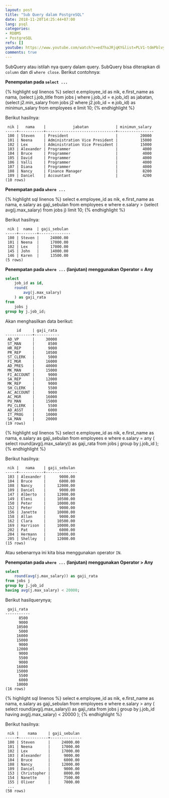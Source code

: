 ```yaml
---
layout: post
title: "Sub Query dalam PostgreSQL"
date: 2018-11-20T14:25:44+07:00
lang: psql
categories:
- RDBMS
- PostgreSQL
refs: []
youtube: https://www.youtube.com/watch?v=ed7haJRjqKY&list=PLV1-tdmPblvypZXSk2GC932nludT345xk&index=21
comments: true
---
```


SubQuery atau istilah nya query dalam query. SubQuery bisa diterapkan di `column` dan di `where close`. Berikut contohnya:

**Penempatan pada `select ...`**

{% highlight sql linenos %}
select
    e.employee_id as nik,
    e.first_name as nama,
    (select j.job_title from jobs j where j.job_id = e.job_id) as jabatan,
    (select j2.min_salary from jobs j2 where j2.job_id = e.job_id) as minimun_salary
from employees e
limit 10;
{% endhighlight %}

Berikut hasilnya:

```postgresql-console
 nik |   nama    |            jabatan            | minimun_salary 
-----+-----------+-------------------------------+----------------
 100 | Steven    | President                     |          20000
 101 | Neena     | Administration Vice President |          15000
 102 | Lex       | Administration Vice President |          15000
 103 | Alexander | Programmer                    |           4000
 104 | Bruce     | Programmer                    |           4000
 105 | David     | Programmer                    |           4000
 106 | Valli     | Programmer                    |           4000
 107 | Diana     | Programmer                    |           4000
 108 | Nancy     | Finance Manager               |           8200
 109 | Daniel    | Accountant                    |           4200
(10 rows)
```

**Penempatan pada `where ...`**

{% highlight sql linenos %}
select
    e.employee_id as nik,
    e.first_name as nama,
    e.salary as gaji_sebulan
from 
    employees e
where 
    e.salary > (select avg(j.max_salary) from jobs j)
limit 10;
{% endhighlight %}

Berikut hasilnya:

```postgresql-console
 nik |  nama  | gaji_sebulan 
-----+--------+--------------
 100 | Steven |     24000.00
 101 | Neena  |     17000.00
 102 | Lex    |     17000.00
 145 | John   |     14000.00
 146 | Karen  |     13500.00
(5 rows)
```

**Penempatan pada `where ...` (lanjutan) menggunakan Operator = Any**

```sql
select 
    job_id as id,
    round(
        avg(j.max_salary)
    ) as gaji_rata 
from 
    jobs j 
group by j.job_id;
```

Akan menghasilkan data berikut:

```postgresql-console
     id     | gaji_rata 
------------+-----------
 AD_VP      |     30000
 ST_MAN     |      8500
 HR_REP     |      9000
 PR_REP     |     10500
 ST_CLERK   |      5000
 FI_MGR     |     16000
 AD_PRES    |     40000
 MK_MAN     |     15000
 FI_ACCOUNT |      9000
 SA_REP     |     12000
 MK_REP     |      9000
 SH_CLERK   |      5500
 AC_ACCOUNT |      9000
 AC_MGR     |     16000
 PU_MAN     |     15000
 PU_CLERK   |      5500
 AD_ASST    |      6000
 IT_PROG    |     10000
 SA_MAN     |     20000
(19 rows)
```

{% highlight sql linenos %}
select
    e.employee_id as nik,
    e.first_name as nama,
    e.salary as gaji_sebulan
from 
    employees e
where 
    e.salary = any (
        select 
            round(avg(j.max_salary)) as gaji_rata 
        from jobs j 
        group by j.job_id
    );
{% endhighlight %}

Berikut hasilnya:

```postgresql-console
 nik |   nama    | gaji_sebulan 
-----+-----------+--------------
 103 | Alexander |      9000.00
 104 | Bruce     |      6000.00
 108 | Nancy     |     12000.00
 109 | Daniel    |      9000.00
 147 | Alberto   |     12000.00
 149 | Eleni     |     10500.00
 150 | Peter     |     10000.00
 152 | Peter     |      9000.00
 156 | Janette   |     10000.00
 158 | Allan     |      9000.00
 162 | Clara     |     10500.00
 169 | Harrison  |     10000.00
 202 | Pat       |      6000.00
 204 | Hermann   |     10000.00
 205 | Shelley   |     12000.00
(15 rows)
```

Atau sebenarnya ini kita bisa menggunakan operator `IN`.

**Penempatan pada `where ...` (lanjutan) menggunakan Operator > Any**

```sql
select 
    round(avg(j.max_salary)) as gaji_rata 
from jobs j 
group by j.job_id
having avg(j.max_salary) < 20000;
```

Berikut hasilquerynya;

```postgresql-console
 gaji_rata 
-----------
      8500
      9000
     10500
      5000
     16000
     15000
      9000
     12000
      9000
      5500
      9000
     16000
     15000
      5500
      6000
     10000
(16 rows)
```

{% highlight sql linenos %}
select
    e.employee_id as nik,
    e.first_name as nama,
    e.salary as gaji_sebulan
from 
    employees e
where 
    e.salary > any (
        select 
            round(avg(j.max_salary)) as gaji_rata 
        from jobs j 
        group by j.job_id
        having avg(j.max_salary) < 20000
    );
{% endhighlight %}

Berikut hasilnya:

```postgresql-console
 nik |    nama     | gaji_sebulan 
-----+-------------+--------------
 100 | Steven      |     24000.00
 101 | Neena       |     17000.00
 102 | Lex         |     17000.00
 103 | Alexander   |      9000.00
 104 | Bruce       |      6000.00
 108 | Nancy       |     12000.00
 109 | Daniel      |      9000.00
 153 | Christopher |      8000.00
 154 | Nanette     |      7500.00
 155 | Oliver      |      7000.00
 ...
(58 rows)
```